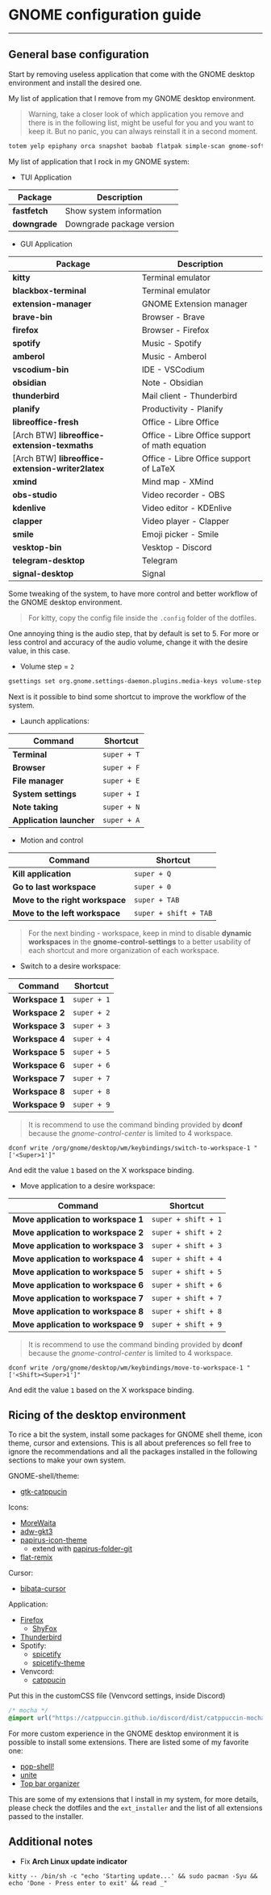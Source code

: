 # GNOME configuration guide
---
## General base configuration
Start by removing useless application that come with the GNOME desktop environment and install the desired one.

My list of application that I remove from my GNOME desktop environment.

> Warning, take a closer look of which application you remove and there is in the following list, might be useful for you and you want to keep it. But no panic, you can always reinstall it in a second moment.

``` bash
totem yelp epiphany orca snapshot baobab flatpak simple-scan gnome-software gnome-tour gnome-music gnome-maps gnome-contacts gnome-logs gnome-font-viewer gnome-system-monitor gnome-connections gnome-characters gnome-disk-utility gnome-remote-desktop gnome-console gnome-clocks
```

My list of application that I rock in my GNOME system:
- TUI Application

| Package       | Description               |
| ------------- | ------------------------- |
| **fastfetch** | Show system information   |
| **downgrade** | Downgrade package version |

- GUI Application

| Package                                           | Description                                    |
| ------------------------------------------------- | ---------------------------------------------- |
| **kitty**                                         | Terminal emulator                              |
| **blackbox-terminal**                             | Terminal emulator                              |
| **extension-manager**                             | GNOME Extension manager                        |
| **brave-bin**                                     | Browser - Brave                                |
| **firefox**                                       | Browser - Firefox                              |
| **spotify**                                       | Music - Spotify                                |
| **amberol**                                       | Music - Amberol                                |
| **vscodium-bin**                                  | IDE - VSCodium                                 |
| **obsidian**                                      | Note - Obsidian                                |
| **thunderbird**                                   | Mail client - Thunderbird                      |
| **planify**                                       | Productivity - Planify                         |
| **libreoffice-fresh**                             | Office - Libre Office                          |
| [Arch BTW] **libreoffice-extension-texmaths**     | Office - Libre Office support of math equation |
| [Arch BTW] **libreoffice-extension-writer2latex** | Office - Libre Office support of LaTeX         |
| **xmind**                                         | Mind map - XMind                               |
| **obs-studio**                                    | Video recorder - OBS                           |
| **kdenlive**                                      | Video editor - KDEnlive                        |
| **clapper**                                       | Video player - Clapper                         |
| **smile**                                         | Emoji picker - Smile                           |
| **vesktop-bin**                                   | Vesktop - Discord                              |
| **telegram-desktop**                              | Telegram                                       |
| **signal-desktop**                                | Signal                                         |


Some tweaking of the system, to have more control and better workflow of the GNOME desktop environment.

> For kitty, copy the config file inside the `.config` folder of the dotfiles.

One annoying thing is the audio step, that by default is set to 5. For more or less control and accuracy of the audio volume, change it with the desire value, in this case.
- Volume step = `2`

``` bash
gsettings set org.gnome.settings-daemon.plugins.media-keys volume-step 2
```

Next is it possible to bind some shortcut to improve the workflow of the system.

- Launch applications:

| Command                  | Shortcut    |
| ------------------------ | ----------- |
| **Terminal**             | `super + T` |
| **Browser**              | `super + F` |
| **File manager**         | `super + E` |
| **System settings**      | `super + I` |
| **Note taking**          | `super + N` |
| **Application launcher** | `super + A` |

- Motion and control

| Command                         | Shortcut              |
| ------------------------------- | --------------------- |
| **Kill application**            | `super + Q`           |
| **Go to last workspace**        | `super + 0`           |
| **Move to the right workspace** | `super + TAB`         |
| **Move to the left workspace**  | `super + shift + TAB` |

> For the next binding - workspace, keep in mind to disable **dynamic workspaces** in the **gnome-control-settings** to a better usability of each shortcut and more organization of each workspace.

- Switch to a desire workspace:

| Command         | Shortcut    |
| --------------- | ----------- |
| **Workspace 1** | `super + 1` |
| **Workspace 2** | `super + 2` |
| **Workspace 3** | `super + 3` |
| **Workspace 4** | `super + 4` |
| **Workspace 5** | `super + 5` |
| **Workspace 6** | `super + 6` |
| **Workspace 7** | `super + 7` |
| **Workspace 8** | `super + 8` |
| **Workspace 9** | `super + 9` |
> It is recommend to use the command binding provided by **dconf** because the *gnome-control-center* is limited to 4 workspace.

`dconf write /org/gnome/desktop/wm/keybindings/switch-to-workspace-1 "['<Super>1']"`

And edit the value `1` based on the X workspace binding.

- Move application to a desire workspace:

| Command                             | Shortcut            |
| ----------------------------------- | ------------------- |
| **Move application to workspace 1** | `super + shift + 1` |
| **Move application to workspace 2** | `super + shift + 2` |
| **Move application to workspace 3** | `super + shift + 3` |
| **Move application to workspace 4** | `super + shift + 4` |
| **Move application to workspace 5** | `super + shift + 5` |
| **Move application to workspace 6** | `super + shift + 6` |
| **Move application to workspace 7** | `super + shift + 7` |
| **Move application to workspace 8** | `super + shift + 8` |
| **Move application to workspace 9** | `super + shift + 9` |
> It is recommend to use the command binding provided by **dconf** because the *gnome-control-center* is limited to 4 workspace.

`dconf write /org/gnome/desktop/wm/keybindings/move-to-workspace-1 "['<Shift><Super>1']"` 

And edit the value `1` based on the X workspace binding. 
## Ricing of the desktop environment
To rice a bit the system, install some packages for GNOME shell theme, icon theme, cursor and extensions. This is all about preferences so fell free to ignore the recommendations and all the packages installed in the following sections to make your own system.

GNOME-shell/theme:
- [gtk-catppucin](https://github.com/catppuccin/gtk/blob/main/docs/USAGE.md)

Icons:
- [MoreWaita](https://github.com/somepaulo/MoreWaita)
- [adw-gkt3](https://github.com/lassekongo83/adw-gtk3)
- [papirus-icon-theme](https://github.com/PapirusDevelopmentTeam/papirus-icon-theme)
	- extend with [papirus-folder-git](https://github.com/PapirusDevelopmentTeam/papirus-folders)
- [flat-remix](https://github.com/daniruiz/flat-remix)

Cursor:
- [bibata-cursor](https://github.com/ful1e5/Bibata_Cursor)

Application:
- [Firefox](https://github.com/rafaelmardojai/firefox-gnome-theme)
	- [ShyFox](https://www.reddit.com/r/unixporn/comments/1dl1xzx/oc_shyfox_theme_for_firefox_i_made/)
- [Thunderbird](https://github.com/rafaelmardojai/thunderbird-gnome-theme)
- Spotify:
	- [spicetify](https://spicetify.app/docs/advanced-usage/installation/#note-for-linux-users)
	- [spicetify-theme](https://github.com/spicetify/spicetify-themes)
- Venvcord:
	- [catppucin](https://github.com/catppuccin/discord)

Put this in the customCSS file (Venvcord settings, inside Discord)
``` css
/* mocha */
@import url("https://catppuccin.github.io/discord/dist/catppuccin-mocha.theme.css");
```

For more custom experience in the GNOME desktop environment it is possible to install some extensions. There are listed some of my favorite one:
- [pop-shell!](https://github.com/pop-os/shell.git)
- [unite](https://github.com/hardpixel/unite-shell/)
- [Top bar organizer](https://github.com/jamespo/gnome-extensions/releases/download/gnome46/top-bar-organizerjulian.gse.jsts.xyz.v10.shell-extension.zip)

This are some of my extensions that I install in my system, for more details, please check the dotfiles and the `ext_installer` and the list of all extensions passed to the installer.
## Additional notes
- Fix **Arch Linux update indicator**

`kitty -- /bin/sh -c "echo 'Starting update...' && sudo pacman -Syu && echo 'Done - Press enter to exit' && read _"`
